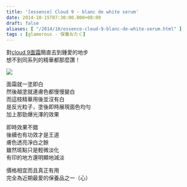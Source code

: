 ```yaml
---
title: '[essence] Cloud 9 - blanc de white serum'
date: 2014-10-15T07:30:00.000+08:00
draft: false
aliases: [ "/2014/10/essence-cloud-9-blanc-de-white-serum.html" ]
tags : [glamorous - 保養おたく]
---
```


對[cloud 9面霜](https://hidie.net/cloud9cream/)簡直去到鍾愛的地步  
想不到同系列的精華都那麼讚！  

![](/images/cloud9serum.jpg)

面霜就一塗即白  
然後越塗就連膚色都慢慢變白  
而這枝精華用後並沒有白  
是反光粒子，塗後即時展現面色均勻  
加上那勁爆光澤的效果  
  
即時效果不錯  
後續也有功效才是王道  
膚色透亮淨白之餘  
雖然斑點只是輕微淡化  
有印的地方還明顯地減淡  
  
價格相宜而且真正有用  
完全為近期最愛的保養品之一（心）
